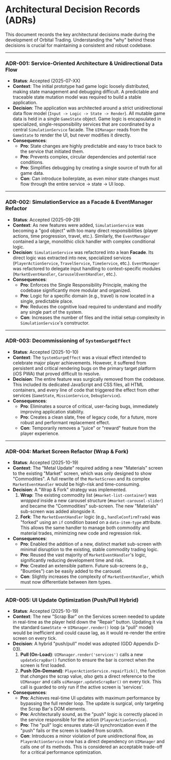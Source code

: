 # Architectural Decision Records (ADRs)

This document records the key architectural decisions made during the development of Orbital Trading. Understanding the "why" behind these decisions is crucial for maintaining a consistent and robust codebase.

---

### ADR-001: Service-Oriented Architecture & Unidirectional Data Flow

* **Status**: Accepted (2025-07-XX)
* **Context**: The initial prototype had game logic loosely distributed, making state management and debugging difficult. A predictable and traceable state mutation model was required to build a stable application.
* **Decision**: The application was architected around a strict unidirectional data flow model (`Input -> Logic -> State -> Render`). All mutable game data is held in a single `GameState` object. Game logic is encapsulated in specialized, single-responsibility services that are coordinated by a central `SimulationService` facade. The `UIManager` reads from the `GameState` to render the UI, but never modifies it directly.
* **Consequences**:
    * **Pro**: State changes are highly predictable and easy to trace back to the service that initiated them.
    * **Pro**: Prevents complex, circular dependencies and potential race conditions.
    * **Pro**: Simplifies debugging by creating a single source of truth for all game data.
    * **Con**: Can introduce boilerplate, as even minor state changes must flow through the entire service -> state -> UI loop.

---

### ADR-002: SimulationService as a Facade & EventManager Refactor

* **Status**: Accepted (2025-09-29)
* **Context**: As new features were added, `SimulationService` was becoming a "god object" with too many direct responsibilities (player actions, time progression, travel, etc.). Similarly, the `EventManager` contained a large, monolithic click handler with complex conditional logic.
* **Decision**: `SimulationService` was refactored into a lean **Facade**. Its direct logic was extracted into new, specialized services (`PlayerActionService`, `TravelService`, `TimeService`, etc.). `EventManager` was refactored to delegate input handling to context-specific modules (`MarketEventHandler`, `CarouselEventHandler`, etc.).
* **Consequences**:
    * **Pro**: Enforces the Single Responsibility Principle, making the codebase significantly more modular and organized.
    * **Pro**: Logic for a specific domain (e.g., travel) is now located in a single, predictable place.
    * **Pro**: Reduces the cognitive load required to understand and modify any single part of the system.
    * **Con**: Increases the number of files and the initial setup complexity in `SimulationService`'s constructor.

---

### ADR-003: Decommissioning of `SystemSurgeEffect`

* **Status**: Accepted (2025-10-10)
* **Context**: The `SystemSurgeEffect` was a visual effect intended to celebrate major player achievements. However, it suffered from persistent and critical rendering bugs on the primary target platform (iOS PWA) that proved difficult to resolve.
* **Decision**: The entire feature was surgically removed from the codebase. This included its dedicated JavaScript and CSS files, all HTML containers, and every line of code that triggered the effect from other services (`GameState`, `MissionService`, `DebugService`).
* **Consequences**:
    * **Pro**: Eliminates a source of critical, user-facing bugs, immediately improving application stability.
    * **Pro**: Creates a clean slate, free of legacy code, for a future, more robust and performant replacement effect.
    * **Con**: Temporarily removes a "juice" or "reward" feature from the player experience.

---

### ADR-004: Market Screen Refactor (Wrap & Fork)

* **Status**: Accepted (2025-10-19)
* **Context**: The "Metal Update" required adding a new "Materials" screen to the existing "Market" screen, which was only designed to show "Commodities". A full rewrite of the `MarketScreen` and its complex `MarketEventHandler` would be high-risk and time-consuming.
* **Decision**: A "Wrap & Fork" strategy was implemented.
    1.  **Wrap**: The existing commodity list (`#market-list-container`) was *wrapped* inside a new carousel structure (`#market-carousel-slider`) and became the "Commodities" sub-screen. The new "Materials" sub-screen was added alongside it.
    2.  **Fork**: The `MarketEventHandler` logic (e.g., `handleConfirmTrade`) was "forked" using an `if` condition based on a `data-item-type` attribute. This allows the same handler to manage both commodity and material trades, minimizing new code and regression risk.
* **Consequences**:
    * **Pro**: Enabled the addition of a new, distinct market sub-screen with minimal disruption to the existing, stable commodity trading logic.
    * **Pro**: Reused the vast majority of `MarketEventHandler`'s logic, significantly reducing development time and risk.
    * **Pro**: Created an extensible pattern. Future sub-screens (e.g., "Bounties") can be easily added to the carousel.
    * **Con**: Slightly increases the complexity of `MarketEventHandler`, which must now differentiate between item types.

---

### ADR-005: UI Update Optimization (Push/Pull Hybrid)

* **Status**: Accepted (2025-10-19)
* **Context**: The new "Scrap Bar" on the Services screen needed to update in real-time as the player held down the "Repair" button. Updating it via the standard `GameState` -> `UIManager.render()` loop (a "pull" model) would be inefficient and could cause lag, as it would re-render the entire screen on every tick.
* **Decision**: A hybrid "push/pull" model was adopted (GDD Appendix D-03).
    1.  **Pull (On-Load)**: `UIManager.render('services')` calls a new `updateScrapBar()` function to ensure the bar is correct when the screen is first loaded.
    2.  **Push (On-Demand)**: `PlayerActionService.repairTick()`, the function that *changes* the scrap value, *also* gets a direct reference to the `UIManager` and calls `uiManager.updateScrapBar()` on every tick. This call is guarded to only run if the active screen is 'services'.
* **Consequences**:
    * **Pro**: Achieves real-time UI updates with maximum performance by bypassing the full render loop. The update is surgical, only targeting the Scrap Bar's DOM elements.
    * **Pro**: Architecturally sound, as the "push" logic is correctly placed in the service responsible for the action (`PlayerActionService`).
    * **Pro**: The "pull" logic ensures state-UI synchronization even if the "push" fails or the screen is loaded from scratch.
    * **Con**: Introduces a minor violation of pure unidirectional flow, as `PlayerActionService` now has a direct dependency on `UIManager` and calls one of its methods. This is considered an acceptable trade-off for a critical performance optimization.